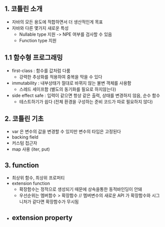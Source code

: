 ## 1. 코틀린 소개
- 자바의 모든 용도에 적합하면서 더 생산적인게 목표
- 자바와 다른 몇가지 새로운 특성
  - Nullable type 지원 -> NPE 여부를 검사할 수 있음 
  - Function type 지원
  
## 1.1 함수형 프로그래밍
- first-class : 함수를 값처럼 다룸
  - 강력한 추상화를 적용하여 중복을 막을 수 있다
- immutability : 내부상태가 절대로 바뀌지 않는 불변 객체를 사용함
  - 스레드 세이프함 (별도의 동기화를 필요로 하지않는다)
- side effect safe : 입력이 같으면 항상 같은 출력, 상태를 변경하지 않음, 순수 함수
  - 테스트하기가 쉽다 (전체 환경을 구성하는 준비 코드가 따로 필요하지 않다)

## 2. 코틀린 기초
- var 은 변수의 값을 변경할 수 있지만 변수의 타입은 고정된다
- backing field
- 커스텀 접근자 
- map 사용 (iter, put)

## 3. function
- 최상위 함수, 최상위 프로퍼티
- extension function
  - 확장함수는 정적으로 생성되기 때문에 상속을통한 동적바인딩이 안돼 
  - 우선순위는 멤버함수 > 확장함수 // 멤버변수의 새로운 API 가 확장함수와 시그니처가 같다면 확장함수가 무시됨
- extension property
  - 
 